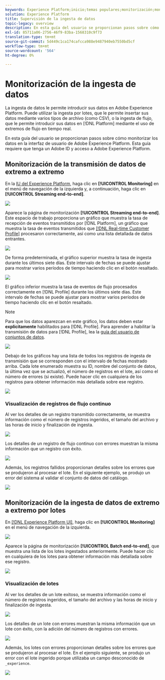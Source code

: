 ```yaml
---
keywords: Experience Platform;inicio;temas populares;monitorización;monitorización;flujos de datos;monitorizar consumo;consumo de datos;ingesta de datos;ver registros;ver lotes;
solution: Experience Platform
title: Supervisión de la ingesta de datos
topic-legacy: overview
description: En esta guía del usuario se proporcionan pasos sobre cómo monitorizar los datos en la interfaz de usuario de Adobe Experience Platform. Esta guía requiere que tenga un Adobe ID y acceso a Adobe Experience Platform.
exl-id: 85711a06-2756-46f9-83ba-1568310c9f73
translation-type: tm+mt
source-git-commit: 5d449c1ca174cafcca988e9487940eb7550bd5cf
workflow-type: tm+mt
source-wordcount: '564'
ht-degree: 0%

---
```


# Monitorización de la ingesta de datos

La ingesta de datos le permite introducir sus datos en Adobe Experience Platform. Puede utilizar la ingesta por lotes, que le permite insertar sus datos mediante varios tipos de archivo (como CSV), o la ingesta de flujo, que le permite introducir sus datos en [!DNL Platform] mediante el uso de extremos de flujo en tiempo real.

En esta guía del usuario se proporcionan pasos sobre cómo monitorizar los datos en la interfaz de usuario de Adobe Experience Platform. Esta guía requiere que tenga un Adobe ID y acceso a Adobe Experience Platform.

## Monitorización de la transmisión de datos de extremo a extremo

En la [IU del Experience Platform](https://platform.adobe.com), haga clic en **[!UICONTROL Monitoring]** en el menú de navegación de la izquierda y, a continuación, haga clic en **[!UICONTROL Streaming end-to-end]**.

![](../images/quality/monitor-data-flows/click-streaming-end-to-end.png)

Aparece la página de monitorización **[!UICONTROL Streaming end-to-end]**. Este espacio de trabajo proporciona un gráfico que muestra la tasa de recepción de eventos transmitidos por [!DNL Platform], un gráfico que muestra la tasa de eventos transmitidos que [[!DNL Real-time Customer Profile]](../../profile/home.md) procesaron correctamente, así como una lista detallada de datos entrantes.

![](../images/quality/monitor-data-flows/list-streams.png)

De forma predeterminada, el gráfico superior muestra la tasa de ingesta durante los últimos siete días. Este intervalo de fechas se puede ajustar para mostrar varios períodos de tiempo haciendo clic en el botón resaltado.

![](../images/quality/monitor-data-flows/list-streams-focus-on-top-graph.png)

El gráfico inferior muestra la tasa de eventos de flujo procesados correctamente en [!DNL Profile] durante los últimos siete días. Este intervalo de fechas se puede ajustar para mostrar varios períodos de tiempo haciendo clic en el botón resaltado.

>[!NOTE]
>
>Para que los datos aparezcan en este gráfico, los datos deben estar **explícitamente** habilitados para [!DNL Profile]. Para aprender a habilitar la transmisión de datos para [!DNL Profile], lea la [guía del usuario de conjuntos de datos](../../catalog/datasets/user-guide.md#enable-a-dataset-for-real-time-customer-profile).

![](../images/quality/monitor-data-flows/list-streams-focus-on-bottom-graph.png)

Debajo de los gráficos hay una lista de todos los registros de ingesta de transmisión que se corresponden con el intervalo de fechas mostrado arriba. Cada lote enumerado muestra su ID, nombre del conjunto de datos, la última vez que se actualizó, el número de registros en el lote, así como el número de errores (si existe). Puede hacer clic en cualquiera de los registros para obtener información más detallada sobre ese registro.

![](../images/quality/monitor-data-flows/list-streams-focus-on-streams.png)

### Visualización de registros de flujo continuo

Al ver los detalles de un registro transmitido correctamente, se muestra información como el número de registros ingeridos, el tamaño del archivo y las horas de inicio y finalización de ingesta.

![](../images/quality/monitor-data-flows/successful-streaming-record.png)

Los detalles de un registro de flujo continuo con errores muestran la misma información que un registro con éxito.

![](../images/quality/monitor-data-flows/failed-batch.png)

Además, los registros fallidos proporcionan detalles sobre los errores que se produjeron al procesar el lote. En el siguiente ejemplo, se produjo un error del sistema al validar el conjunto de datos del catálogo.

![](../images/quality/monitor-data-flows/failed-batch-details.png)

## Monitorización de la ingesta de datos de extremo a extremo por lotes

En [[!DNL Experience Platform UI]](https://platform.adobe.com), haga clic en **[!UICONTROL Monitoring]** en el menú de navegación de la izquierda.

![](../images/quality/monitor-data-flows/click-monitoring.png)

Aparece la página de monitorización **[!UICONTROL Batch end-to-end]**, que muestra una lista de los lotes ingestados anteriormente. Puede hacer clic en cualquiera de los lotes para obtener información más detallada sobre ese registro.

![](../images/quality/monitor-data-flows/list-batches.png)

### Visualización de lotes

Al ver los detalles de un lote exitoso, se muestra información como el número de registros ingeridos, el tamaño del archivo y las horas de inicio y finalización de ingesta.

![](../images/quality/monitor-data-flows/successful-batch.png)

Los detalles de un lote con errores muestran la misma información que un lote con éxito, con la adición del número de registros con errores.

![](../images/quality/monitor-data-flows/failed-streaming-record.png)

Además, los lotes con errores proporcionan detalles sobre los errores que se produjeron al procesar el lote. En el ejemplo siguiente, se produjo un error con el lote ingerido porque utilizaba un campo desconocido de `_experience`.

![](../images/quality/monitor-data-flows/failed-streaming-record-details.png)
